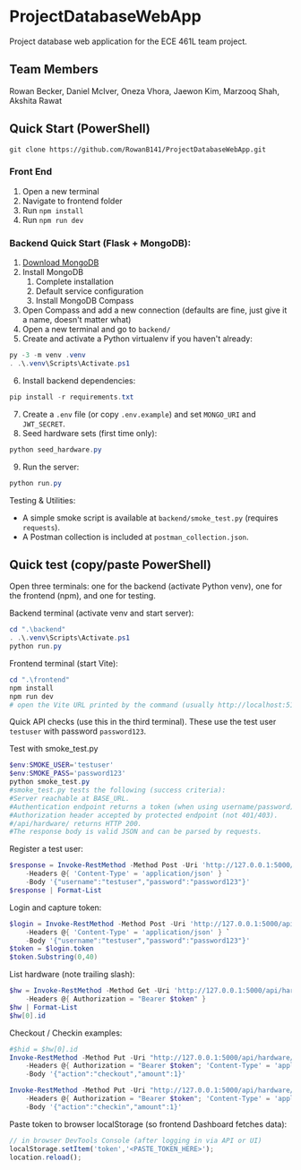 # ProjectDatabaseWebApp
Project database web application for the ECE 461L team project.

## Team Members
Rowan Becker, Daniel McIver, Oneza Vhora, Jaewon Kim, Marzooq Shah, Akshita Rawat

## Quick Start (PowerShell)
```git clone https://github.com/RowanB141/ProjectDatabaseWebApp.git```

### Front End
1. Open a new terminal
2. Navigate to frontend folder
3. Run ```npm install```
4. Run ```npm run dev```

### Backend Quick Start (Flask + MongoDB):
1. [Download MongoDB](https://www.mongodb.com/try/download/community)
2. Install MongoDB
    1. Complete installation
    2. Default service configuration
    3. Install MongoDB Compass
3. Open Compass and add a new connection (defaults are fine, just give it a name, doesn't matter what)
4. Open a new terminal and go to `backend/`
5. Create and activate a Python virtualenv if you haven't already:
```powershell
py -3 -m venv .venv
. .\.venv\Scripts\Activate.ps1
```
6. Install backend dependencies:
```powershell
pip install -r requirements.txt
```
7. Create a `.env` file (or copy `.env.example`) and set `MONGO_URI` and `JWT_SECRET`.
8. Seed hardware sets (first time only):
```powershell
python seed_hardware.py
```
9. Run the server:
```powershell
python run.py
```

Testing & Utilities:
- A simple smoke script is available at `backend/smoke_test.py` (requires `requests`).
- A Postman collection is included at `postman_collection.json`.

## Quick test (copy/paste PowerShell)
Open three terminals: one for the backend (activate Python venv), one for the frontend (npm), and one for testing.

Backend terminal (activate venv and start server):
```powershell
cd ".\backend"
. .\.venv\Scripts\Activate.ps1
python run.py
```

Frontend terminal (start Vite):
```powershell
cd ".\frontend"
npm install
npm run dev
# open the Vite URL printed by the command (usually http://localhost:5173)
```

Quick API checks (use this in the third terminal). These use the test user `testuser` with password `password123`.

Test with smoke_test.py
``` powershell
$env:SMOKE_USER='testuser'
$env:SMOKE_PASS='password123'
python smoke_test.py
#smoke_test.py tests the following (success criteria):
#Server reachable at BASE_URL.
#Authentication endpoint returns a token (when using username/password).
#Authorization header accepted by protected endpoint (not 401/403).
#/api/hardware/ returns HTTP 200.
#The response body is valid JSON and can be parsed by requests.
```

Register a test user:
```powershell
$response = Invoke-RestMethod -Method Post -Uri 'http://127.0.0.1:5000/api/auth/register' `
	-Headers @{ 'Content-Type' = 'application/json' } `
	-Body '{"username":"testuser","password":"password123"}'
$response | Format-List
```

Login and capture token:
```powershell
$login = Invoke-RestMethod -Method Post -Uri 'http://127.0.0.1:5000/api/auth/login' `
	-Headers @{ 'Content-Type' = 'application/json' } `
	-Body '{"username":"testuser","password":"password123"}'
$token = $login.token
$token.Substring(0,40)
```

List hardware (note trailing slash):
```powershell
$hw = Invoke-RestMethod -Method Get -Uri 'http://127.0.0.1:5000/api/hardware/' `
	-Headers @{ Authorization = "Bearer $token" }
$hw | Format-List
$hw[0].id
```

Checkout / Checkin examples:
```powershell
#$hid = $hw[0].id
Invoke-RestMethod -Method Put -Uri "http://127.0.0.1:5000/api/hardware/$hid" `
	-Headers @{ Authorization = "Bearer $token"; 'Content-Type' = 'application/json' } `
	-Body '{"action":"checkout","amount":1}'

Invoke-RestMethod -Method Put -Uri "http://127.0.0.1:5000/api/hardware/$hid" `
	-Headers @{ Authorization = "Bearer $token"; 'Content-Type' = 'application/json' } `
	-Body '{"action":"checkin","amount":1}'
```

Paste token to browser localStorage (so frontend Dashboard fetches data):
```js
// in browser DevTools Console (after logging in via API or UI)
localStorage.setItem('token','<PASTE_TOKEN_HERE>');
location.reload();
```
